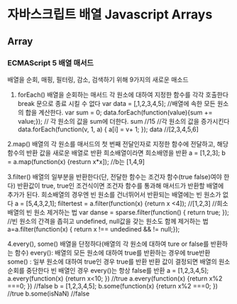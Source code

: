 # 자바스크립트 배열 Javascript Arrays

## Array

### ECMAScript 5 배열 매서드
배열을 순회, 매핑, 필터링, 감소, 검색하기 위해 9가지의 새로운 매소드

1. forEach()
배열을 순회하는 매서드
각 원소에 대하여 지정한 함수를 각각 호출한다
break 문으로 종료 시킬 수 없다
var data = [,1,2,3,4,5];	//배열에 속한 모든 원소의 합을 계산한다.
var sum = 0;
data.forEach(function(value){sum += value;}); // 각 원소의 값을 sum에 더한다.
sum //15
//각 원소의 값을 증가시킨다
data.forEach(function(v, 1, a) { a[i] = v+ 1; });
data //[2,3,4,5,6]

2.map()
배열의 각 원소를 매서드의 첫 번째 전달인자로 지정한 함수에 전달하고, 해당 함수의 반환 값을 새로운 배열로 반환
희소배열이라면 희소배영을 반환
a = [1,2,3];
b = a.map(function(x) {resturn x*x]); //b는 [1,4,9]

3.filter()
배열의 일부분을 반환한다(단, 전달한 함수는 조건자 함수(true false)여야 한다)
반환값이 true, true인 조건식이면 조건자 함수를 통과해 매서드가 반환할 배열에 추가가 된다.
희소배열의 경우엔 빈 원소를 건너뛰어서 반환되는 배열에는 빈 원소가 없다
a = [5,4,3,2,1];
filtertest = a.filter(function(x) {return x <4]); //[1,2,3]
//희소배열의 빈 원소 제거하는 법
var danse = sparse.filter(function() { return true; });
//빈 원소의 간격을 좁히고 undefined, null값을 갖는 원소도 함께 제거하는 법
a=a.filter(function(x) { return x !== undedined && != null;});

4.every(), some()
배열을 단정하다(배열의 각 원소에 대하여 ture or false를 반환하는 함수)
every(): 배열의 모든 원소에 대하여 true를 반환하는 경우에 true반환
some() : 일부 원소에 대하여 true인 경우 true를 반환
반환 값이 결정되면 배열의 원소순회를 중단한다
빈 배열인 경우 every()는 항상 false를 반환 
a = [1,2,3,4,5];
a.every(function(x) {return x<10; }) //true
a.every(function(x) {return x%2 ===0; }) //false
b = [1,2,3,4,5];
b.some(function(x) {return x%2 ===0; }) //true
b.some(isNaN) //false
